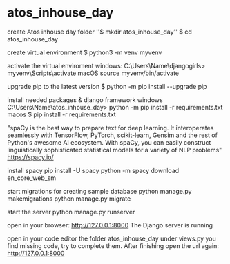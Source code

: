 # atos_inhouse_day
create Atos inhouse day folder
''$ mkdir atos_inhouse_day''
$ cd atos_inhouse_day

create virtual environment
$ python3 -m venv myvenv

activate the virtual enviroment
windows:
C:\Users\Name\djangogirls> myvenv\Scripts\activate
macOS
source myvenv/bin/activate

upgrade pip to the latest version
$ python -m pip install --upgrade pip

install needed packages & django framework
windows 
C:\Users\Name\atos_inhouse_day> python -m pip install -r requirements.txt
macos
$ pip install -r requirements.txt


"spaCy is the best way to prepare text for deep learning. It interoperates seamlessly with TensorFlow, PyTorch, scikit-learn, Gensim and the rest of Python's awesome AI ecosystem. With spaCy, you can easily construct linguistically sophisticated statistical models for a variety of NLP problems"
https://spacy.io/

install spacy
pip install -U spacy
python -m spacy download en_core_web_sm

start migrations for creating sample database
python manage.py makemigrations
python manage.py migrate

start the server 
python manage.py runserver

open in your browser:
http://127.0.0.1:8000
The Django server is running

open in your code editor the folder atos_inhouse_day
under views.py  you find missing code, try to complete them. 
After finishing open the url again: 
http://127.0.0.1:8000
